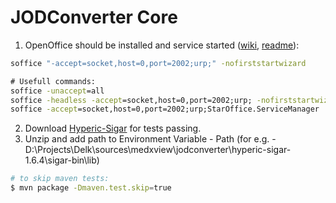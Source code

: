 JODConverter Core
=================

1. OpenOffice should be installed and service started ([wiki](https://wiki.openoffice.org/wiki/Framework/Article/Command_Line_Arguments), [readme](http://www.artofsolving.com/node/10)):
``` cmd
soffice "-accept=socket,host=0,port=2002;urp;" -nofirststartwizard

# Usefull commands:
soffice -unaccept=all
soffice -headless -accept=socket,host=0,port=2002;urp; -nofirststartwizard
soffice -accept=socket,host=0,port=2002;urp;StarOffice.ServiceManager
```
2. Download [Hyperic-Sigar](http://kent.dl.sourceforge.net/project/sigar/sigar/1.6/hyperic-sigar-1.6.4.zip) for tests passing.
3. Unzip and add path to Environment Variable - Path (for e.g. - D:\Projects\Delk\sources\medxview\jodconverter\hyperic-sigar-1.6.4\sigar-bin\lib)

```bash
# to skip maven tests:
$ mvn package -Dmaven.test.skip=true
```